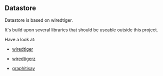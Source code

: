 ## Datastore

Datastore is based on wiredtiger.

It's build upon several libraries that should be useable outside this
project.

Have a look at:

- [wiredtiger](wiredtiger.html)

- [wiredtigerz](wiredtigerz.html)

- [graphitisay](graphitisay.html)
